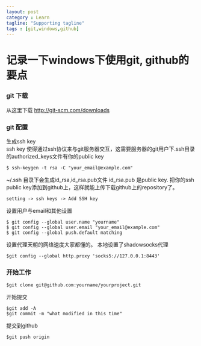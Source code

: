 ```yaml
---
layout: post
category : Learn
tagline: "Supporting tagline"
tags : [git,windows,github]
---
```


记录一下windows下使用git, github的要点
======================================

### git 下载
从这里下载 http://git-scm.com/downloads

### git 配置
生成ssh key  
ssh key 使得通过ssh协议来与git服务器交互，这需要服务器的git用户下.ssh目录的authorized_keys文件有你的public key

	$ ssh-keygen -t rsa -C "your_email@example.com"
	
~/.ssh 目录下会生成id_rsa,id_rsa.pub文件
id_rsa.pub 是public key.
把你的ssh public key添加到github上，这样就能上传下载github上的repository了。

    setting -> ssh keys -> Add SSH key
  
设置用户与email和其他设置

    $ git config --global user.name "yourname"
    $ git config --global user.email "your_email@example.com"
    $ git config --global push.default matching

设置代理天朝的网络速度大家都懂的。
本地设置了shadowsocks代理

    $git config --global http.proxy 'socks5://127.0.0.1:8443'
    
### 开始工作

    $git clone git@github.com:yourname/yourproject.git
    
开始提交

    $git add -A  
    $git commit -m "what modified in this time"
	
提交到github

    $git push origin




